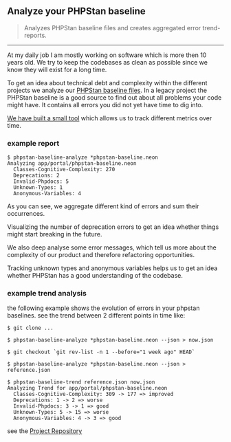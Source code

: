 ## Analyze your PHPStan baseline

> Analyzes PHPStan baseline files and creates aggregated error trend-reports.

---

At my daily job I am mostly working on software which is more then 10 years old.
We try to keep the codebases as clean as possible since we know they will exist for a long time.

To get an idea about technical debt and complexity within the different projects we analyze our [PHPStan baseline files](https://phpstan.org/user-guide/baseline).
In a legacy project the PHPStan baseline is a good source to find out about all problems your code might have.
It contains all errors you did not yet have time to dig into.

[We have built a small tool](https://github.com/staabm/phpstan-baseline-analysis) which allows us to track different metrics over time.

### example report

```
$ phpstan-baseline-analyze *phpstan-baseline.neon
Analyzing app/portal/phpstan-baseline.neon
  Classes-Cognitive-Complexity: 270
  Deprecations: 2
  Invalid-Phpdocs: 5
  Unknown-Types: 1
  Anonymous-Variables: 4
```

As you can see, we aggregate different kind of errors and sum their occurrences.

Visualizing the number of deprecation errors to get an idea whether things might start breaking in the future.

We also deep analyse some error messages, which tell us more about the complexity of our product and therefore refactoring opportunities.

Tracking unknown types and anonymous variables helps us to get an idea whether PHPStan has a good understanding of the codebase. 

### example trend analysis

the following example shows the evolution of errors in your phpstan baselines.
see the trend between 2 different points in time like:

```
$ git clone ...

$ phpstan-baseline-analyze *phpstan-baseline.neon --json > now.json

$ git checkout `git rev-list -n 1 --before="1 week ago" HEAD`

$ phpstan-baseline-analyze *phpstan-baseline.neon --json > reference.json

$ phpstan-baseline-trend reference.json now.json
Analyzing Trend for app/portal/phpstan-baseline.neon
  Classes-Cognitive-Complexity: 309 -> 177 => improved
  Deprecations: 1 -> 2 => worse
  Invalid-Phpdocs: 3 -> 1 => good
  Unknown-Types: 5 -> 15 => worse
  Anonymous-Variables: 4 -> 3 => good
```


see the [Project Repository](https://github.com/staabm/phpstan-baseline-analysis)
